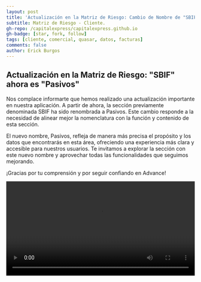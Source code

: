 ```yaml
---
layout: post
title: 'Actualización en la Matriz de Riesgo: Cambio de Nombre de "SBIF" a "Pasivos"'
subtitle: Matriz de Riesgo - Cliente.
gh-repo: /capitalexpress/capitalexpress.github.io
gh-badge: [star, fork, follow]
tags: [cliente, comercial, quasar, datos, facturas]
comments: false
author: Erick Burgos
---
```

## Actualización en la Matriz de Riesgo: "SBIF" ahora es "Pasivos"
Nos complace informarte que hemos realizado una actualización importante en nuestra aplicación. A partir de ahora, la sección previamente denominada SBIF ha sido renombrada a Pasivos. Este cambio responde a la necesidad de alinear mejor la nomenclatura con la función y contenido de esta sección.

El nuevo nombre, Pasivos, refleja de manera más precisa el propósito y los datos que encontrarás en esta área, ofreciendo una experiencia más clara y accesible para nuestros usuarios. Te invitamos a explorar la sección con este nuevo nombre y aprovechar todas las funcionalidades que seguimos mejorando.

¡Gracias por tu comprensión y por seguir confiando en Advance!

<video width="100%"  controls autoplay loop>
  <source src="https://cdn.capitalexpress.cl/video/2025-01-07-sbif-pasivo.mp4" type="video/mp4">
</video>
